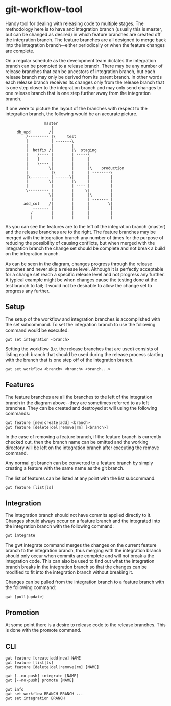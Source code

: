 git-workflow-tool
=================

Handy tool for dealing with releasing code to multiple stages. The methodology here is to have and integration branch (usually this is master, but can be changed as desired) in which feature branches are created off the integration branch. The feature branches are all designed to merge back into the integration branch--either periodically or when the feature changes are complete. 

On a regular schedule as the development team dictates the integration branch can be promoted to a release branch. There may be any number of release branches that can be ancestors of integration branch, but each release branch may only be derived from its parent branch. In other words each release branch receives its changes only from the release branch that is one step closer to the integration branch and may only send changes to one release branch that is one step further away from the integration branch.

If one were to picture the layout of the branches with respect to the integration branch, the following would be an accurate picture. 

                     master
                        |
         db_upd        /|
             /--------- |\     test
             |          | -------\
             |          |        |
             |  hotfix /|        |\  staging
             |    /---- |        | -----\ 
             |    |     |        |      |
             |    \---- |        |      |
             |         \|        |      |\    production
             |          |\       |      | --------\
             |\-------- | ------\|      |         |
             |         \|        |\     |         |
             |          |        | ---- |         |
             \--------- |        |     \|         |
                       \|        |      |\        |
                        |        |      | ------- |
            add_col    /|        |      |        \|
                ------- |        |      |         |
               /        |        |      |         |
               |        |        |      |         |

As you can see the features are to the left of the integration branch (master) and the release branches are to the right. The feature branches may be merged with the integration branch any number of times for the purpose of reducing the possibility of causing conflicts, but when merged with the integration branch the change set should be complete and not break a build on the integration branch. 

As can be seen in the diagram, changes progress through the release branches and never skip a release level. Although it is perfectly acceptable for a change set reach a specific release level and not progress any further. A typical example might be when changes cause the testing done at the test branch to fail; it would not be desirable to allow the change set to progress any further. 


Setup
-----

The setup of the workflow and integration branches is accomplished with the set subcommand. To set the integration branch to use the following command would be executed:

    gwt set integration <branch>
    
Setting the workflow (i.e. the release branches that are used) consists of listing each branch that should be used during the release process starting with the branch that is one step off of the integration branch.

    gwt set workflow <branch> <branch> <branch...>
    

Features
--------

The feature branches are all the branches to the left of the integration branch in the diagram above--they are sometimes referred to as left branches. They can be created and destroyed at will using the following commands:

    gwt feature [new|create|add] <branch>
    gwt feature [delete|del|remove|rm] [<branch>]
    
In the case of removing a feature branch, if the feature branch is currently checked out, then the branch name can be omitted and the working directory will be left on the integration branch after executing the remove command. 

Any normal git branch can be converted to a feature branch by simply creating a feature with the same name as the git branch. 

The list of features can be listed at any point with the list subcommand.

    gwt feature [list|ls]
    

Integration
-----------

The integration branch should not have commits applied directly to it. Changes should always occur on a feature branch and the integrated into the integration branch with the following command:

    gwt integrate

The gwt integrate command merges the changes on the current feature branch to the integration branch, thus merging with the integration branch should only occur when commits are complete and will not break a the integration code. This can also be used to find out what the integration branch breaks in the integration branch so that the changes can be modified to fit into the integration branch without breaking it. 

Changes can be pulled from the integration branch to a feature branch with the following command:

    gwt [pull|update]


Promotion
---------

At some point there is a desire to release code to the release branches. This is done with the promote command. 

CLI
---

    gwt feature [create|add|new] NAME
    gwt feature [list|ls]
    gwt feature [delete|del|remove|rm] [NAME]
    
    gwt [--no-push] integrate [NAME]
    gwt [--no-push] promote [NAME]
    
    gwt info
    gwt set workflow BRANCH BRANCH ...
    gwt set integration BRANCH
    